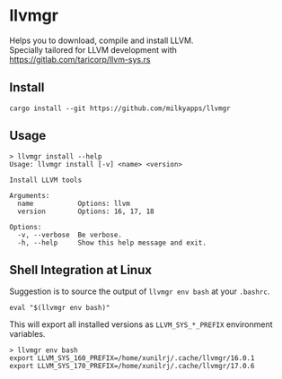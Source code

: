 # llvmgr

Helps you to download, compile and install LLVM.  
Specially tailored for LLVM development with https://gitlab.com/taricorp/llvm-sys.rs

## Install

```
cargo install --git https://github.com/milkyapps/llvmgr
```

## Usage

```
> llvmgr install --help
Usage: llvmgr install [-v] <name> <version>

Install LLVM tools

Arguments:
  name           Options: llvm
  version        Options: 16, 17, 18

Options:
  -v, --verbose  Be verbose.
  -h, --help     Show this help message and exit.
```

## Shell Integration at Linux

Suggestion is to source the output of `llvmgr env bash` at your `.bashrc`.

```
eval "$(llvmgr env bash)"
```

This will export all installed versions as `LLVM_SYS_*_PREFIX` environment variables.

```
> llvmgr env bash
export LLVM_SYS_160_PREFIX=/home/xunilrj/.cache/llvmgr/16.0.1
export LLVM_SYS_170_PREFIX=/home/xunilrj/.cache/llvmgr/17.0.6
```
